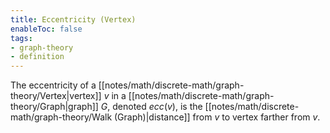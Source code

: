 ```yaml
---
title: Eccentricity (Vertex)
enableToc: false
tags:
- graph-theory
- definition
---
```

The eccentricity of a [[notes/math/discrete-math/graph-theory/Vertex|vertex]] $v$ in a [[notes/math/discrete-math/graph-theory/Graph|graph]] $G$, denoted $ecc(v)$, is the [[notes/math/discrete-math/graph-theory/Walk (Graph)|distance]] from $v$ to vertex farther from $v$.
